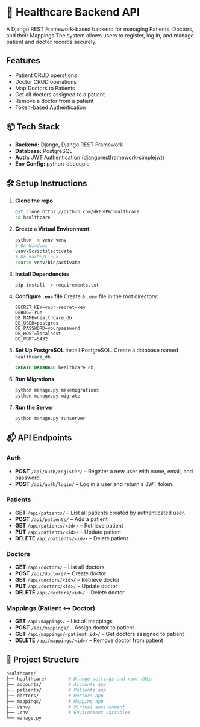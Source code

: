 # 🏥 Healthcare Backend API
A Django REST Framework-based backend for managing Patients, Doctors, and their Mappings.The system allows users to register, log in, and manage patient and doctor records securely.


## Features
- Patient CRUD operations
- Doctor CRUD operations
- Map Doctors to Patients
- Get all doctors assigned to a patient
- Remove a doctor from a patient
- Token-based Authentication

## 📦 Tech Stack
- **Backend:** Django, Django REST Framework
- **Database:** PostgreSQL
- **Auth:** JWT Authentication (djangorestframework-simplejwt)
- **Env Config:** python-decouple

## 🛠️ Setup Instructions
1.  **Clone the repo**
    ```bash
    git clone https://github.com/dk0509/healthcare
    cd healthcare
    ```
2.  **Create a Virtual Environment**
    ```bash
    python -m venv venv
    # On Windows
    venv\Scripts\activate  
    # On macOS/Linux
    source venv/bin/activate 
    ```
3.  **Install Dependencies**
    ```bash
    pip install -r requirements.txt
    ```
4.  **Configure `.env` file**
    Create a `.env` file in the root directory:
    ```env
    SECRET_KEY=your-secret-key
    DEBUG=True
    DB_NAME=healthcare_db
    DB_USER=postgres
    DB_PASSWORD=yourpassword
    DB_HOST=localhost
    DB_PORT=5432
    ```
5.  **Set Up PostgreSQL**
    Install PostgreSQL.
    Create a database named `healthcare_db`.
    ```sql
    CREATE DATABASE healthcare_db;
    ```
6.  **Run Migrations**
    ```bash
    python manage.py makemigrations
    python manage.py migrate
    ```

7.  **Run the Server**
    ```bash
    python manage.py runserver
    ```

## 📬 API Endpoints

### Auth
- **POST** `/api/auth/register/` –  Register a new user with name, email, and password.
- **POST** `/api/auth/login/` – Log in a user and return a JWT token.

### Patients
- **GET** `/api/patients/` – List all patients created by authenticated user.
- **POST** `/api/patients/` – Add a patient
- **GET** `/api/patients/<id>/` – Retrieve patient
- **PUT** `/api/patients/<id>/` – Update patient
- **DELETE** `/api/patients/<id>/` – Delete patient

### Doctors
- **GET** `/api/doctors/` – List all doctors
- **POST** `/api/doctors/` – Create doctor
- **GET** `/api/doctors/<id>/` – Retrieve doctor
- **PUT** `/api/doctors/<id>/` – Update doctor
- **DELETE** `/api/doctors/<id>/` – Delete doctor

### Mappings (Patient ↔ Doctor)
- **GET** `/api/mappings/` – List all mappings
- **POST** `/api/mappings/` – Assign doctor to patient
- **GET** `/api/mappings/<patient_id>/` – Get doctors assigned to patient
- **DELETE** `/api/mappings/<id>/` – Remove doctor from patient



## 📂 Project Structure
```bash
healthcare/
├── healthcare/        # Django settings and root URLs
├── accounts/          # Accounts app
├── patients/          # Patients app
├── doctors/           # Doctors app
├── mappings/          # Mapping app
├── venv/              # Virtual environment
├── .env               # Environment variables
└── manage.py